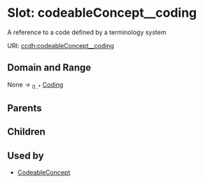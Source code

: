 
# Slot: codeableConcept__coding


A reference to a code defined by a terminology system

URI: [ccdh:codeableConcept__coding](https://example.org/ccdh/codeableConcept__coding)


## Domain and Range

None ->  <sub>0..*</sub> [Coding](../classes/Coding.md)

## Parents


## Children


## Used by

 * [CodeableConcept](../classes/CodeableConcept.md)
